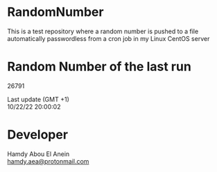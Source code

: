 # RandomNumber    
This is a test repository where a random number is pushed to a file automatically passwordless from a cron job in my Linux CentOS server    
# Random Number of the last run   
26791
      
Last update (GMT +1)    
10/22/22 20:00:02
# Developer    
Hamdy Abou El Anein   
hamdy.aea@protonmail.com
